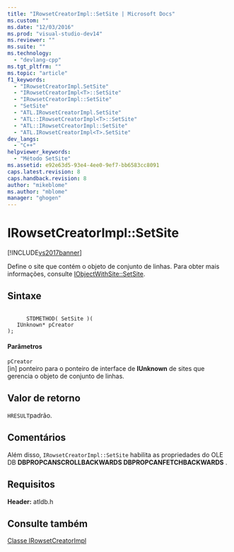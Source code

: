 ```yaml
---
title: "IRowsetCreatorImpl::SetSite | Microsoft Docs"
ms.custom: ""
ms.date: "12/03/2016"
ms.prod: "visual-studio-dev14"
ms.reviewer: ""
ms.suite: ""
ms.technology: 
  - "devlang-cpp"
ms.tgt_pltfrm: ""
ms.topic: "article"
f1_keywords: 
  - "IRowsetCreatorImpl.SetSite"
  - "IRowsetCreatorImpl<T>::SetSite"
  - "IRowsetCreatorImpl::SetSite"
  - "SetSite"
  - "ATL.IRowsetCreatorImpl.SetSite"
  - "ATL::IRowsetCreatorImpl<T>::SetSite"
  - "ATL::IRowsetCreatorImpl::SetSite"
  - "ATL.IRowsetCreatorImpl<T>.SetSite"
dev_langs: 
  - "C++"
helpviewer_keywords: 
  - "Método SetSite"
ms.assetid: e92e63d5-93e4-4ee0-9ef7-bb6583cc8091
caps.latest.revision: 8
caps.handback.revision: 8
author: "mikeblome"
ms.author: "mblome"
manager: "ghogen"
---
```

# IRowsetCreatorImpl::SetSite
[!INCLUDE[vs2017banner](../../assembler/inline/includes/vs2017banner.md)]

Define o site que contém o objeto de conjunto de linhas.  Para obter mais informações, consulte [IObjectWithSite::SetSite](http://msdn.microsoft.com/library/windows/desktop/ms683869).  
  
## Sintaxe  
  
```  
  
      STDMETHOD( SetSite )(  
   IUnknown* pCreator   
);  
```  
  
#### Parâmetros  
 `pCreator`  
 \[in\] ponteiro para o ponteiro de interface de **IUnknown** de sites que gerencia o objeto de conjunto de linhas.  
  
## Valor de retorno  
 `HRESULT`padrão.  
  
## Comentários  
 Além disso, `IRowsetCreatorImpl::SetSite` habilita as propriedades do OLE DB **DBPROPCANSCROLLBACKWARDS DBPROPCANFETCHBACKWARDS** .  
  
## Requisitos  
 **Header:** atldb.h  
  
## Consulte também  
 [Classe IRowsetCreatorImpl](../Topic/IRowsetCreatorImpl%20Class.md)